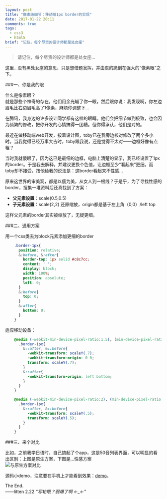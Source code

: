 ```yaml
---
layout: post
title: "像素级细节：移动端1px border的实现"
date: 2017-01-22 20:11
comments: true
tags:
  - css3
  - html5
brief: "记住，每个尽责的设计师都是处女座"
---
```


> 请记住，每个尽责的设计师都是处女座…

这里…没有黑处女座的意思，只是想借题发挥，并由衷的跪倒在强大的“像素眼”之下。
<!-- more -->
###一、你是我的眼

什么是像素眼？                 
就是那些个神奇的存在，他们用余光瞄了你一眼，然后跟你说：我发现啊，你左边眉毛比右边眉毛高了1像素，麻烦你调整下…

在腾讯，我身边的许多设计同学都有这样的眼睛。他们会把细节做到极致，也会因为频繁的修改，把你开发的心情搞得一团糟。但你得承认，他们是对的。

最近在做移动端web开发，按着设计图，toby已在我旁边核对修改了两个多小时。当我觉得已经万事大吉时，toby跟我说，还是觉得不太对——边框好像有点粗？

当时我就傻眼了，因为这已是最细的边框，电脑上清楚的显示，我已经设置了1px的border。于是我去解释，并建议更换个色值，让边框至少“看起来”更细。而toby却不接受，按他给我的说法是：这border看起来不性感…

原来这世界的审美观，都是以瘦为美，从女人到一根线？于是乎，为了寻找性感的border，搜集一堆资料后还真找到了方案：

- **父元素设置**：scale(0.5,0.5)                 
- **子元素设置**：scale(2,2) 还原缩放，origin都是基于左上角（0,0）/left top

这样父元素的border其实被缩放了，无疑更细。

###二、通用方案

用一个css类去为block元素添加更细的border
```css
    .border-1px{
      position: relative;
      &:before, &:after{
        border-top: 1px solid #c8c7cc;
        content: ' ';
        display: block;
        width: 100%;
        position: absolute;
        left: 0;
      }
      &:before{
        top: 0;
      }
      &:after{
        bottom: 0;
      }
    }
```
适应移动设备：
```css
    @media (-webkit-min-device-pixel-ratio:1.5), (min-device-pixel-ratio: 1.5){
      .border-1px{
        &::after, &::before{
          -webkit-transform: scaleY(.7);
          -webkit-transform-origin: 0 0;
          transform: scaleY(.7);
        }
        &::after{
          -webkit-transform-origin: left bottom;
        }
      }
    }

    @media (-webkit-min-device-pixel-ratio:2), (min-device-pixel-ratio: 2){
      .border-1px{
        &::after, &::before{
          -webkit-transform: scaleY(.5);
          transform: scaleY(.5);
        }
      }
    }
```
###三、来个对比

比如，之前我学日语时，自己搞起了个app，这是50音列表界面，可以明显的看出区别：上图是原生方案，下图是…性感方案                
![与原生方案对比](/assets/blogImg/border1px.jpg)      

源码小demo，注意要在手机上才能看到效果：[demo](/assets/demo/border1px.html)。



The End.                 
——litten 2.22 *“写轮眼？弱爆了啊 ←_←”*
